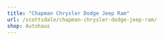 ```yaml
---
title: "Chapman Chrysler Dodge Jeep Ram"
url: /scottsdale/chapman-chrysler-dodge-jeep-ram/
shop: Autohaus
---
```

